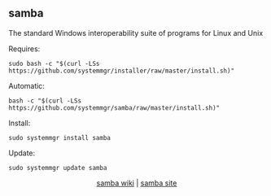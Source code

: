 ## samba  
  
The standard Windows interoperability suite of programs for Linux and Unix  
  
Requires:  

```shell
sudo bash -c "$(curl -LSs https://github.com/systemmgr/installer/raw/master/install.sh)"
```

Automatic:

```shell
bash -c "$(curl -LSs https://github.com/systemmgr/samba/raw/master/install.sh)"
```

Install:

```shell
sudo systemmgr install samba
```

Update:

```shell
sudo systemmgr update samba
```

<p align=center>
  <a href="https://wiki.archlinux.org/index.php/samba" target="_blank">samba wiki</a>  |  
  <a href="http://samba.org" target="_blank">samba site</a>
</p>
